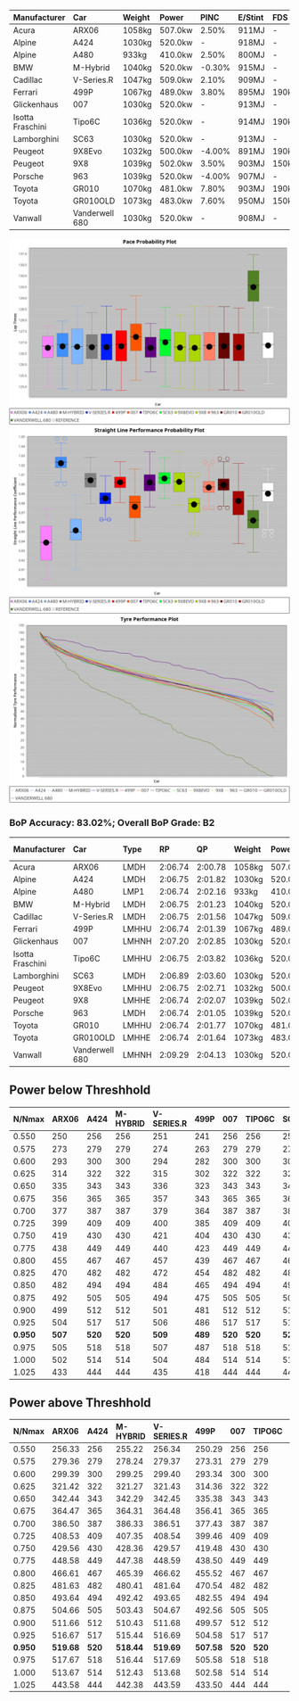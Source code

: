 | Manufacturer     | Car            | Weight | Power   | PINC    | E/Stint | FDS     |
|:-|:-|:-|:-|:-|:-|:-|
| Acura            | ARX06          | 1058kg | 507.0kw | 2.50%   | 911MJ   |    -    |
| Alpine           | A424           | 1030kg | 520.0kw |    -    | 918MJ   |    -    |
| Alpine           | A480           | 933kg  | 410.0kw | 2.50%   | 800MJ   |    -    |
| BMW              | M-Hybrid       | 1040kg | 520.0kw | -0.30%  | 915MJ   |    -    |
| Cadillac         | V-Series.R     | 1047kg | 509.0kw | 2.10%   | 909MJ   |    -    |
| Ferrari          | 499P           | 1067kg | 489.0kw | 3.80%   | 895MJ   | 190kph  |
| Glickenhaus      | 007            | 1030kg | 520.0kw |    -    | 913MJ   |    -    |
| Isotta Fraschini | Tipo6C         | 1036kg | 520.0kw |    -    | 914MJ   | 190kph  |
| Lamborghini      | SC63           | 1030kg | 520.0kw |    -    | 913MJ   |    -    |
| Peugeot          | 9X8Evo         | 1032kg | 500.0kw | -4.00%  | 891MJ   | 190kph  |
| Peugeot          | 9X8            | 1039kg | 502.0kw | 3.50%   | 903MJ   | 150kph  |
| Porsche          | 963            | 1039kg | 520.0kw | -4.00%  | 907MJ   |    -    |
| Toyota           | GR010          | 1070kg | 481.0kw | 7.80%   | 903MJ   | 190kph  |
| Toyota           | GR010OLD       | 1073kg | 483.0kw | 7.60%   | 950MJ   | 150kph  |
| Vanwall          | Vanderwell 680 | 1030kg | 520.0kw |    -    | 908MJ   |    -    |

![PACECHART](./IMG/AUTO.png)
![STRAIGHTLINEPERFORMANCECHART](./IMG/AUTO_sp.png)
![TYREPERFORMANCECHART](./IMG/AUTO_tw.png)

### BoP Accuracy: 83.02%; Overall BoP Grade: B2
| Manufacturer     | Car            | Type  | RP      | QP      | Weight | Power¹  | Threshhold | PINC    | Power²   | E/Stint | AVG Vmax  | FDS     | RDLC | L/Stint | BOP-Grade | Model Accuracy | Model Points | Match%  | SimDiff |
|:-|:-|:-|:-|:-|:-|:-|:-|:-|:-|:-|:-|:-|:-|:-|:-|:-|:-|:-|:-|
| Acura            | ARX06          | LMDH  | 2:06.74 | 2:00.78 | 1058kg | 507.0kw | 250.0kph   | 2.50%   | 519.70kw |  911MJ  | 299.50kph |    -    | 1.01 | 25      | +D1       | 100.00%        | 995          | 69.07%  | #       |
| Alpine           | A424           | LMDH  | 2:06.75 | 2:01.82 | 1030kg | 520.0kw | 0.0kph     |    -    | 520.00kw |  918MJ  | 314.45kph |    -    | 1.02 | 25      | -B2       | 100.00%        | 635          | 82.20%  | #       |
| Alpine           | A480           | LMP1  | 2:06.74 | 2:02.16 |  933kg | 410.0kw | 250.0kph   | 2.50%   | 420.20kw |  800MJ  | 298.54kph |    -    | 0.99 | 23      | ~A1       | 98.32%         | 818          | 96.93%  | ±2.75s  |
| BMW              | M-Hybrid       | LMDH  | 2:06.75 | 2:01.23 | 1040kg | 520.0kw | 250.0kph   | -0.30%  | 518.40kw |  915MJ  | 310.97kph |    -    | 1.01 | 25      | -A2       | 100.00%        | 1696         | 90.21%  | #       |
| Cadillac         | V-Series.R     | LMDH  | 2:06.75 | 2:01.56 | 1047kg | 509.0kw | 250.0kph   | 2.10%   | 519.70kw |  909MJ  | 307.04kph |    -    | 1.01 | 25      | ~A1       | 98.34%         | 1841         | 95.47%  | #       |
| Ferrari          | 499P           | LMHHU | 2:06.74 | 2:01.39 | 1067kg | 489.0kw | 250.0kph   | 3.80%   | 507.60kw |  895MJ  | 307.44kph | 190kph  | 1.02 | 25      | -A2       | 100.00%        | 1773         | 93.23%  | #       |
| Glickenhaus      | 007            | LMHNH | 2:07.20 | 2:02.85 | 1030kg | 520.0kw | 0.0kph     |    -    | 520.00kw |  913MJ  | 307.33kph |    -    | 0.96 | 25      | ~A1       | 98.48%         | 1488         | 100.00% | #       |
| Isotta Fraschini | Tipo6C         | LMHHU | 2:06.75 | 2:03.82 | 1036kg | 520.0kw | 0.0kph     |    -    | 520.00kw |  914MJ  | 311.10kph | 190kph  | 1.07 | 25      | +Ω1       | 100.00%        | 66           | 46.43%  | #       |
| Lamborghini      | SC63           | LMDH  | 2:06.89 | 2:03.60 | 1030kg | 520.0kw | 0.0kph     |    -    | 520.00kw |  913MJ  | 312.02kph |    -    | 1.06 | 25      | ~A1       | 100.00%        | 504          | 98.36%  | #       |
| Peugeot          | 9X8Evo         | LMHHU | 2:06.75 | 2:02.71 | 1032kg | 500.0kw | 250.0kph   | -4.00%  | 480.00kw |  891MJ  | 307.44kph | 190kph  | 1.02 | 25      | +C1       | 100.00%        | 249          | 76.38%  | #       |
| Peugeot          | 9X8            | LMHHE | 2:06.74 | 2:02.07 | 1039kg | 502.0kw | 250.0kph   | 3.50%   | 519.60kw |  903MJ  | 306.34kph | 150kph  | 1.02 | 25      | ~A1       | 100.00%        | 1199         | 96.22%  | #       |
| Porsche          | 963            | LMDH  | 2:06.74 | 2:01.05 | 1039kg | 520.0kw | 250.0kph   | -4.00%  | 499.20kw |  907MJ  | 308.28kph |    -    | 1.01 | 25      | ~A1       | 99.96%         | 4880         | 95.78%  | #       |
| Toyota           | GR010          | LMHHU | 2:06.74 | 2:01.77 | 1070kg | 481.0kw | 250.0kph   | 7.80%   | 518.50kw |  903MJ  | 307.36kph | 190kph  | 1.01 | 25      | ~A1       | 99.96%         | 2429         | 95.83%  | #       |
| Toyota           | GR010OLD       | LMHHE | 2:06.74 | 2:01.64 | 1073kg | 483.0kw | 250.0kph   | 7.60%   | 519.70kw |  950MJ  | 304.96kph | 150kph  | 1.01 | 25      | +A2       | 100.00%        | 1183         | 90.85%  | ±1.75s  |
| Vanwall          | Vanderwell 680 | LMHNH | 2:09.29 | 2:04.13 | 1030kg | 520.0kw | 0.0kph     |    -    | 520.00kw |  908MJ  | 305.05kph |    -    | 1.01 | 25      | +Ω1       | 98.84%         | 170          | 18.32%  | #       |

## Power below Threshhold
| N/Nmax    | ARX06   | A424    | M-HYBRID | V-SERIES.R | 499P    | 007     | TIPO6C  | SC63    | 9X8EVO  | 9X8     | 963     | GR010   | GR010OLD | VANDERWELL 680 | ​     | RPM      | A480       |
|:-|:-|:-|:-|:-|:-|:-|:-|:-|:-|:-|:-|:-|:-|:-|:-|:-|:-|
|  0.550    |  250    |  256    |  256     |  251       |  241    |  256    |  256    |  256    |  246    |  247    |  256    |  237    |  238     |  256           |  ​    |   --     |  0.00      |
|  0.575    |  273    |  279    |  279     |  274       |  263    |  279    |  279    |  279    |  269    |  270    |  279    |  259    |  260     |  279           |  ​    |   --     |  0.00      |
|  0.600    |  293    |  300    |  300     |  294       |  282    |  300    |  300    |  300    |  289    |  290    |  300    |  278    |  279     |  300           |  ​    |   --     |  0.00      |
|  0.625    |  314    |  322    |  322     |  315       |  302    |  322    |  322    |  322    |  309    |  310    |  322    |  298    |  299     |  322           |  ​    |   --     |  0.00      |
|  0.650    |  335    |  343    |  343     |  336       |  323    |  343    |  343    |  343    |  330    |  331    |  343    |  318    |  319     |  343           |  ​    |   --     |  0.00      |
|  0.675    |  356    |  365    |  365     |  357       |  343    |  365    |  365    |  365    |  351    |  352    |  365    |  338    |  339     |  365           |  ​    |   --     |  0.00      |
|  0.700    |  377    |  387    |  387     |  379       |  364    |  387    |  387    |  387    |  372    |  374    |  387    |  359    |  360     |  387           |  ​    |   --     |  0.00      |
|  0.725    |  399    |  409    |  409     |  400       |  385    |  409    |  409    |  409    |  393    |  395    |  409    |  379    |  380     |  409           |  ​    |   --     |  0.00      |
|  0.750    |  419    |  430    |  430     |  421       |  404    |  430    |  430    |  430    |  413    |  415    |  430    |  398    |  399     |  430           |  ​    |   --     |  0.00      |
|  0.775    |  438    |  449    |  449     |  440       |  423    |  449    |  449    |  449    |  432    |  434    |  449    |  416    |  418     |  449           |  ​    |  5000    |  244.56    |
|  0.800    |  455    |  467    |  467     |  457       |  439    |  467    |  467    |  467    |  449    |  451    |  467    |  432    |  434     |  467           |  ​    |  5500    |  288.66    |
|  0.825    |  470    |  482    |  482     |  472       |  454    |  482    |  482    |  482    |  464    |  466    |  482    |  446    |  448     |  482           |  ​    |  6000    |  321.74    |
|  0.850    |  482    |  494    |  494     |  484       |  465    |  494    |  494    |  494    |  475    |  477    |  494    |  457    |  459     |  494           |  ​    |  6500    |  363.84    |
|  0.875    |  492    |  505    |  505     |  494       |  475    |  505    |  505    |  505    |  485    |  487    |  505    |  467    |  469     |  505           |  ​    |  7000    |  406.94    |
|  0.900    |  499    |  512    |  512     |  501       |  481    |  512    |  512    |  512    |  492    |  494    |  512    |  473    |  475     |  512           |  ​    |  7500    |  416.96    |
|  0.925    |  504    |  517    |  517     |  506       |  486    |  517    |  517    |  517    |  497    |  499    |  517    |  478    |  480     |  517           |  ​    |  8000    |  412.95    |
| **0.950** | **507** | **520** | **520**  | **509**    | **489** | **520** | **520** | **520** | **500** | **502** | **520** | **481** | **483**  | **520**        | **​** | **8500** | **415.96** |
|  0.975    |  505    |  518    |  518     |  507       |  487    |  518    |  518    |  518    |  498    |  500    |  518    |  479    |  481     |  518           |  ​    |  9000    |  207.48    |
|  1.000    |  502    |  514    |  514     |  504       |  484    |  514    |  514    |  514    |  495    |  497    |  514    |  476    |  478     |  514           |  ​    |   --     |  0.00      |
|  1.025    |  433    |  444    |  444     |  435       |  418    |  444    |  444    |  444    |  427    |  429    |  444    |  411    |  413     |  444           |  ​    |   --     |  0.00      |

## Power above Threshhold
| N/Nmax    | ARX06      | A424    | M-HYBRID   | V-SERIES.R | 499P       | 007     | TIPO6C  | SC63    | 9X8EVO  | 9X8        | 963        | GR010      | GR010OLD   | VANDERWELL 680 | ​     | RPM      | A480       |
|:-|:-|:-|:-|:-|:-|:-|:-|:-|:-|:-|:-|:-|:-|:-|:-|:-|:-|
|  0.550    |  256.33    |  256    |  255.22    |  256.34    |  250.29    |  256    |  256    |  256    |  236    |  256.28    |  246.10    |  255.25    |  256.35    |  256           |  ​    |   --     |  0.00      |
|  0.575    |  279.36    |  279    |  278.24    |  279.37    |  273.31    |  279    |  279    |  279    |  258    |  279.31    |  268.11    |  278.28    |  279.38    |  279           |  ​    |   --     |  0.00      |
|  0.600    |  299.39    |  300    |  299.25    |  299.40    |  293.34    |  300    |  300    |  300    |  277    |  299.33    |  288.12    |  299.30    |  299.41    |  300           |  ​    |   --     |  0.00      |
|  0.625    |  321.42    |  322    |  321.27    |  321.43    |  314.36    |  322    |  322    |  322    |  297    |  321.35    |  308.12    |  321.32    |  321.44    |  322           |  ​    |   --     |  0.00      |
|  0.650    |  342.44    |  343    |  342.29    |  342.45    |  335.38    |  343    |  343    |  343    |  317    |  342.38    |  329.13    |  342.34    |  342.47    |  343           |  ​    |   --     |  0.00      |
|  0.675    |  364.47    |  365    |  364.31    |  364.48    |  356.41    |  365    |  365    |  365    |  337    |  364.40    |  350.14    |  364.36    |  364.50    |  365           |  ​    |   --     |  0.00      |
|  0.700    |  386.50    |  387    |  386.33    |  386.51    |  377.43    |  387    |  387    |  387    |  358    |  386.42    |  371.15    |  386.39    |  386.53    |  387           |  ​    |   --     |  0.00      |
|  0.725    |  408.53    |  409    |  407.35    |  408.54    |  399.46    |  409    |  409    |  409    |  378    |  408.45    |  392.16    |  407.41    |  408.56    |  409           |  ​    |   --     |  0.00      |
|  0.750    |  429.56    |  430    |  428.36    |  429.57    |  419.48    |  430    |  430    |  430    |  397    |  429.47    |  412.17    |  428.43    |  429.59    |  430           |  ​    |   --     |  0.00      |
|  0.775    |  448.58    |  449    |  447.38    |  448.59    |  438.50    |  449    |  449    |  449    |  415    |  448.49    |  431.17    |  447.45    |  448.61    |  449           |  ​    |  5000    |  244.56    |
|  0.800    |  466.61    |  467    |  465.39    |  466.62    |  455.52    |  467    |  467    |  467    |  431    |  466.51    |  448.18    |  465.47    |  466.64    |  467           |  ​    |  5500    |  288.66    |
|  0.825    |  481.63    |  482    |  480.41    |  481.64    |  470.54    |  482    |  482    |  482    |  445    |  481.53    |  463.19    |  480.48    |  481.66    |  482           |  ​    |  6000    |  321.74    |
|  0.850    |  493.64    |  494    |  492.42    |  493.65    |  482.55    |  494    |  494    |  494    |  456    |  493.54    |  474.19    |  492.49    |  493.67    |  494           |  ​    |  6500    |  363.84    |
|  0.875    |  504.66    |  505    |  503.43    |  504.67    |  492.56    |  505    |  505    |  505    |  466    |  504.55    |  484.19    |  503.50    |  504.69    |  505           |  ​    |  7000    |  406.94    |
|  0.900    |  511.66    |  512    |  510.43    |  511.68    |  499.57    |  512    |  512    |  512    |  472    |  511.56    |  491.20    |  510.51    |  511.70    |  512           |  ​    |  7500    |  416.96    |
|  0.925    |  516.67    |  517    |  515.44    |  516.69    |  504.58    |  517    |  517    |  517    |  477    |  516.57    |  496.20    |  515.52    |  516.70    |  517           |  ​    |  8000    |  412.95    |
| **0.950** | **519.68** | **520** | **518.44** | **519.69** | **507.58** | **520** | **520** | **520** | **480** | **519.57** | **499.20** | **518.52** | **519.71** | **520**        | **​** | **8500** | **415.96** |
|  0.975    |  517.67    |  518    |  516.44    |  517.69    |  505.58    |  518    |  518    |  518    |  478    |  517.57    |  497.20    |  516.52    |  517.71    |  518           |  ​    |  9000    |  207.48    |
|  1.000    |  513.67    |  514    |  512.43    |  513.68    |  502.58    |  514    |  514    |  514    |  475    |  513.56    |  494.20    |  512.51    |  513.70    |  514           |  ​    |   --     |  0.00      |
|  1.025    |  443.58    |  444    |  442.38    |  443.59    |  433.50    |  444    |  444    |  444    |  410    |  443.49    |  426.17    |  442.44    |  443.60    |  444           |  ​    |   --     |  0.00      |
